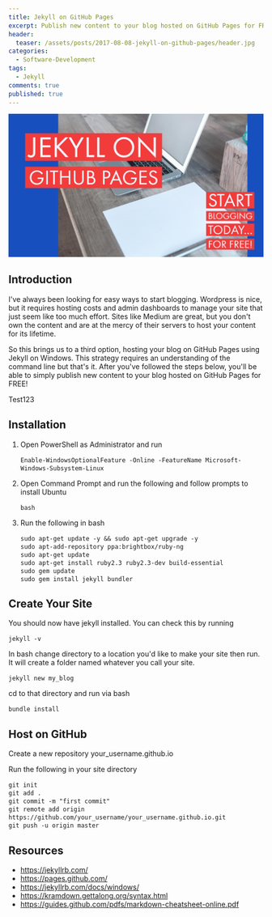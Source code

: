 ```yaml
---
title: Jekyll on GitHub Pages
excerpt: Publish new content to your blog hosted on GitHub Pages for FREE!
header:
  teaser: /assets/posts/2017-08-08-jekyll-on-github-pages/header.jpg
categories:
  - Software-Development
tags:
  - Jekyll
comments: true
published: true
---
```


![header](/assets/posts/2017-08-08-jekyll-on-github-pages/header.jpg)

## Introduction

I've always been looking for easy ways to start blogging. Wordpress is nice, but it requires hosting costs and admin dashboards to manage your site that just seem like too much effort. Sites like Medium are great, but you don't own the content and are at the mercy of their servers to host your content for its lifetime.

So this brings us to a third option, hosting your blog on GitHub Pages using Jekyll on Windows. This strategy requires an understanding of the command line but that's it. After you've followed the steps below, you'll be able to simply publish new content to your blog hosted on GitHub Pages for FREE!

Test123

## Installation

1. Open PowerShell as Administrator and run
    ```
    Enable-WindowsOptionalFeature -Online -FeatureName Microsoft-Windows-Subsystem-Linux
    ```
2. Open Command Prompt and run the following and follow prompts to install Ubuntu
    ```
    bash
    ```
3. Run the following in bash
    ```
    sudo apt-get update -y && sudo apt-get upgrade -y
    sudo apt-add-repository ppa:brightbox/ruby-ng
    sudo apt-get update
    sudo apt-get install ruby2.3 ruby2.3-dev build-essential
    sudo gem update
    sudo gem install jekyll bundler
    ```

## Create Your Site

You should now have jekyll installed. You can check this by running
```
jekyll -v
```

In bash change directory to a location you'd like to make your site then run. It will create a folder named whatever you call your site.
```
jekyll new my_blog
```
cd to that directory and run via bash
```
bundle install
```

## Host on GitHub

Create a new repository your_username.github.io

Run the following in your site directory
```
git init
git add .
git commit -m "first commit"
git remote add origin https://github.com/your_username/your_username.github.io.git
git push -u origin master
```

## Resources

* <https://jekyllrb.com/>
* <https://pages.github.com/>
* <https://jekyllrb.com/docs/windows/>
* <https://kramdown.gettalong.org/syntax.html>
* <https://guides.github.com/pdfs/markdown-cheatsheet-online.pdf>
